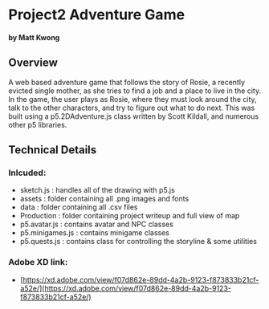 # Project2 Adventure Game

#### by Matt Kwong

## Overview
A web based adventure game that follows the story of Rosie, a recently evicted single mother, as she tries to find a job and a place to live in the city. In the game, the user plays as Rosie, where they must look around the city, talk to the other characters, and try to figure out what to do next. This was built using a p5.2DAdventure.js class written by Scott Kildall, and numerous other p5 libraries.

## Technical Details
### Inlcuded:
- sketch.js : handles all of the drawing with p5.js
- assets : folder containing all .png images and fonts
- data : folder containing all .csv files
- Production : folder containing project writeup and full view of map
- p5.avatar.js : contains avatar and NPC classes
- p5.minigames.js : contains minigame classes
- p5.quests.js : contains class for controlling the storyline & some utilities


### Adobe XD link: 
- [https://xd.adobe.com/view/f07d862e-89dd-4a2b-9123-f873833b21cf-a52e/](https://xd.adobe.com/view/f07d862e-89dd-4a2b-9123-f873833b21cf-a52e/)
